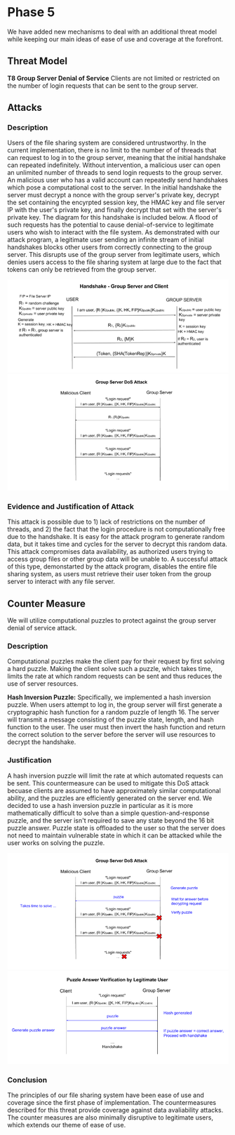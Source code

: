 # Phase 5
We have added new mechanisms to deal with an additional threat model while keeping our main ideas of ease of use and coverage at the forefront.

## Threat Model
**T8 Group Server Denial of Service** Clients are not limited or restricted on the number of login requests that can be sent to the group server.

## Attacks
### Description
Users of the file sharing system are considered untrustworthy. In the current implementation, there is no limit to the number of of threads that can request to log in to the group server, meaning that the initial handshake can repeated indefinitely. Without intervention, a malicious user can open an unlimited number of threads to send login requests to the group server. An malicious user who has a valid account can repeatedly send handshakes which pose a computational cost to the server. In the initial handshake the server must decrypt a nonce with the group server's private key, decrypt the set containing the encyrpted session key, the HMAC key and file server IP with the user's private key, and finally decrypt that set with the server's private key. The diagram for this handshake is included below. A flood of such requests has the potential to cause denial-of-service to legitimate users who wish to interact with the file system. As demonstrated with our attack program, a legitimate user sending an infinite stream of initial handshakes blocks other users from correctly connecting to the group server. This disrupts use of the group server from legitimate users, which denies users access to the file sharing system at large due to the fact that tokens can only be retrieved from the group server. 

![alt text](T5Handshakeup.png)
![alt text](T8Attack.png)

### Evidence and Justification of Attack
This attack is possible due to 1) lack of restrictions on the number of threads, and 2) the fact that the login procedure is not computationally free due to the handshake. It is easy for the attack program to generate random data, but it takes time and cycles for the server to decrypt this random data. This attack compromises data availability, as authorized users trying to access group files or other group data will be unable to. A successful attack of this type, demonstarted by the attack program, disables the entire file sharing system, as users must retrieve their user token from the group server to interact with any file server.

## Counter Measure
We will utilize computational puzzles to protect against the group server denial of service attack.

### Description
Computational puzzles make the client pay for their request by first solving a hard puzzle. Making the client solve such a puzzle, which takes time, limits the rate at which random requests can be sent and thus reduces the use of server resources.

**Hash Inversion Puzzle:**
Specifically, we implemented a hash inversion puzzle. When users attempt to log in, the group server will first generate a cryptographic hash function for a random puzzle of length 16. The server will transmit a message consisting of the puzzle state, length, and hash function to the user. The user must then invert the hash function and return the correct solution to the server before the server will use resources to decrypt the handshake. 

### Justification
A hash inversion puzzle will limit the rate at which automated requests can be sent. This countermeasure can be used to mitigate this DoS attack becuase clients are assumed to have approximately similar computational ability, and the puzzles are efficiently generated on the server end. We decided to use a hash inversion puzzle in particular as it is more mathematically difficult to solve than a simple question-and-response puzzle, and the server isn't required to save any state beyond the 16 bit puzzle answer. Puzzle state is offloaded to the user so that the server does not need to maintain vulnerable state in which it can be attacked while the user works on solving the puzzle. 

![alt text](T8RateLimitingUp.png)
![alt text](T8PuzzleDiagramLegitUp.png)

### Conclusion
The principles of our file sharing system have been ease of use and coverage since the first phase of implementation. The countermeasures described for this threat provide coverage against data avaliability attacks. The counter measures are also minimally disruptive to legitimate users, which extends our theme of ease of use. 
